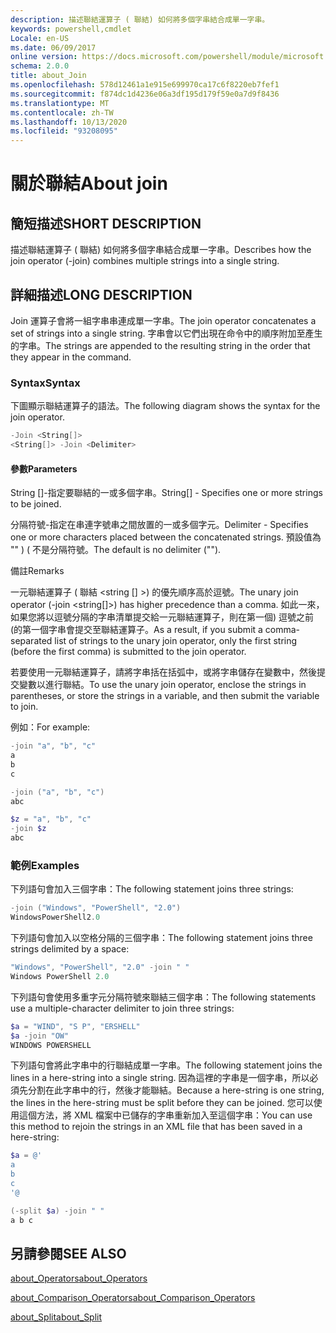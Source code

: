 ```yaml
---
description: 描述聯結運算子 ( 聯結) 如何將多個字串結合成單一字串。
keywords: powershell,cmdlet
Locale: en-US
ms.date: 06/09/2017
online version: https://docs.microsoft.com/powershell/module/microsoft.powershell.core/about/about_join?view=powershell-7.1&WT.mc_id=ps-gethelp
schema: 2.0.0
title: about_Join
ms.openlocfilehash: 578d12461a1e915e699970ca17c6f8220eb7fef1
ms.sourcegitcommit: f874dc1d4236e06a3df195d179f59e0a7d9f8436
ms.translationtype: MT
ms.contentlocale: zh-TW
ms.lasthandoff: 10/13/2020
ms.locfileid: "93208095"
---
```

# <a name="about-join"></a><span data-ttu-id="99a89-104">關於聯結</span><span class="sxs-lookup"><span data-stu-id="99a89-104">About join</span></span>

## <a name="short-description"></a><span data-ttu-id="99a89-105">簡短描述</span><span class="sxs-lookup"><span data-stu-id="99a89-105">SHORT DESCRIPTION</span></span>
<span data-ttu-id="99a89-106">描述聯結運算子 ( 聯結) 如何將多個字串結合成單一字串。</span><span class="sxs-lookup"><span data-stu-id="99a89-106">Describes how the join operator (-join) combines multiple strings into a single string.</span></span>

## <a name="long-description"></a><span data-ttu-id="99a89-107">詳細描述</span><span class="sxs-lookup"><span data-stu-id="99a89-107">LONG DESCRIPTION</span></span>

<span data-ttu-id="99a89-108">Join 運算子會將一組字串串連成單一字串。</span><span class="sxs-lookup"><span data-stu-id="99a89-108">The join operator concatenates a set of strings into a single string.</span></span> <span data-ttu-id="99a89-109">字串會以它們出現在命令中的順序附加至產生的字串。</span><span class="sxs-lookup"><span data-stu-id="99a89-109">The strings are appended to the resulting string in the order that they appear in the command.</span></span>

### <a name="syntax"></a><span data-ttu-id="99a89-110">Syntax</span><span class="sxs-lookup"><span data-stu-id="99a89-110">Syntax</span></span>

<span data-ttu-id="99a89-111">下圖顯示聯結運算子的語法。</span><span class="sxs-lookup"><span data-stu-id="99a89-111">The following diagram shows the syntax for the join operator.</span></span>

```powershell
-Join <String[]>
<String[]> -Join <Delimiter>
```

#### <a name="parameters"></a><span data-ttu-id="99a89-112">參數</span><span class="sxs-lookup"><span data-stu-id="99a89-112">Parameters</span></span>

<span data-ttu-id="99a89-113">String []-指定要聯結的一或多個字串。</span><span class="sxs-lookup"><span data-stu-id="99a89-113">String[] - Specifies one or more strings to be joined.</span></span>

<span data-ttu-id="99a89-114">分隔符號-指定在串連字號串之間放置的一或多個字元。</span><span class="sxs-lookup"><span data-stu-id="99a89-114">Delimiter - Specifies one or more characters placed between the concatenated strings.</span></span> <span data-ttu-id="99a89-115">預設值為 "" )  ( 不是分隔符號。</span><span class="sxs-lookup"><span data-stu-id="99a89-115">The default is no delimiter ("").</span></span>

<span data-ttu-id="99a89-116">備註</span><span class="sxs-lookup"><span data-stu-id="99a89-116">Remarks</span></span>

<span data-ttu-id="99a89-117">一元聯結運算子 ( 聯結 <string [] >) 的優先順序高於逗號。</span><span class="sxs-lookup"><span data-stu-id="99a89-117">The unary join operator (-join <string[]>) has higher precedence than a comma.</span></span> <span data-ttu-id="99a89-118">如此一來，如果您將以逗號分隔的字串清單提交給一元聯結運算子，則在第一個) 逗號之前 (的第一個字串會提交至聯結運算子。</span><span class="sxs-lookup"><span data-stu-id="99a89-118">As a result, if you submit a comma-separated list of strings to the unary join operator, only the first string (before the first comma) is submitted to the join operator.</span></span>

<span data-ttu-id="99a89-119">若要使用一元聯結運算子，請將字串括在括弧中，或將字串儲存在變數中，然後提交變數以進行聯結。</span><span class="sxs-lookup"><span data-stu-id="99a89-119">To use the unary join operator, enclose the strings in parentheses, or store the strings in a variable, and then submit the variable to join.</span></span>

<span data-ttu-id="99a89-120">例如：</span><span class="sxs-lookup"><span data-stu-id="99a89-120">For example:</span></span>

```powershell
-join "a", "b", "c"
a
b
c

-join ("a", "b", "c")
abc

$z = "a", "b", "c"
-join $z
abc
```

### <a name="examples"></a><span data-ttu-id="99a89-121">範例</span><span class="sxs-lookup"><span data-stu-id="99a89-121">Examples</span></span>

<span data-ttu-id="99a89-122">下列語句會加入三個字串：</span><span class="sxs-lookup"><span data-stu-id="99a89-122">The following statement joins three strings:</span></span>

```powershell
-join ("Windows", "PowerShell", "2.0")
WindowsPowerShell2.0
```

<span data-ttu-id="99a89-123">下列語句會加入以空格分隔的三個字串：</span><span class="sxs-lookup"><span data-stu-id="99a89-123">The following statement joins three strings delimited by a space:</span></span>

```powershell
"Windows", "PowerShell", "2.0" -join " "
Windows PowerShell 2.0
```

<span data-ttu-id="99a89-124">下列語句會使用多重字元分隔符號來聯結三個字串：</span><span class="sxs-lookup"><span data-stu-id="99a89-124">The following statements use a multiple-character delimiter to join three strings:</span></span>

```powershell
$a = "WIND", "S P", "ERSHELL"
$a -join "OW"
WINDOWS POWERSHELL
```

<span data-ttu-id="99a89-125">下列語句會將此字串中的行聯結成單一字串。</span><span class="sxs-lookup"><span data-stu-id="99a89-125">The following statement joins the lines in a here-string into a single string.</span></span> <span data-ttu-id="99a89-126">因為這裡的字串是一個字串，所以必須先分割在此字串中的行，然後才能聯結。</span><span class="sxs-lookup"><span data-stu-id="99a89-126">Because a here-string is one string, the lines in the here-string must be split before they can be joined.</span></span> <span data-ttu-id="99a89-127">您可以使用這個方法，將 XML 檔案中已儲存的字串重新加入至這個字串：</span><span class="sxs-lookup"><span data-stu-id="99a89-127">You can use this method to rejoin the strings in an XML file that has been saved in a here-string:</span></span>

```powershell
$a = @'
a
b
c
'@

(-split $a) -join " "
a b c
```

## <a name="see-also"></a><span data-ttu-id="99a89-128">另請參閱</span><span class="sxs-lookup"><span data-stu-id="99a89-128">SEE ALSO</span></span>

[<span data-ttu-id="99a89-129">about_Operators</span><span class="sxs-lookup"><span data-stu-id="99a89-129">about_Operators</span></span>](about_Operators.md)

[<span data-ttu-id="99a89-130">about_Comparison_Operators</span><span class="sxs-lookup"><span data-stu-id="99a89-130">about_Comparison_Operators</span></span>](about_Comparison_Operators.md)

[<span data-ttu-id="99a89-131">about_Split</span><span class="sxs-lookup"><span data-stu-id="99a89-131">about_Split</span></span>](about_Split.md)

